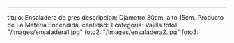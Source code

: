 ---
titulo: Ensaladera de gres
descripcion: Diámetro 30cm, alto 15cm. Producto de La Materia Encendida.
cantidad: 1
categoria: Vajilla
foto1: "/images/ensaladera1.jpg"
foto2: "/images/ensaladera2.jpg"
foto3: 
